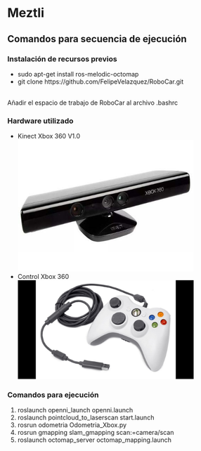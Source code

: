 <h1> Meztli</h1> 
<h2 > Comandos para secuencia de ejecución </h2>
<h3> Instalación de recursos previos </h3>
<ul>
  <li>sudo apt-get install ros-melodic-octomap</li>
  <li>git clone https://github.com/FelipeVelazquez/RoboCar.git</li>
</ul>
<br> Añadir el espacio de trabajo de RoboCar al archivo .bashrc </br>
<h3>Hardware utilizado</h3>
<ul>
	<li>Kinect Xbox 360 V1.0 </li>
	<img src="images/Kinect.jpg" width="400"> 
	<li>Control Xbox 360 </li>
	<img src="images/control.jpg" width="400"> 
</ul>
<h3> Comandos para ejecución </h3>
<ol>
  <li>roslaunch openni_launch openni.launch</li>
  <li>roslaunch pointcloud_to_laserscan start.launch</li>
  <li >rosrun odometria Odometria_Xbox.py</li>
  <li >rosrun gmapping slam_gmapping scan:=camera/scan</li>
  <li >roslaunch octomap_server octomap_mapping.launch</li>
</ol>
